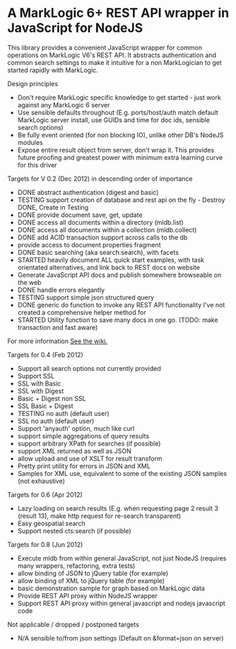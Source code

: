 # A MarkLogic 6+ REST API wrapper in JavaScript for NodeJS

This library provides a convenient JavaScript wrapper for common operations on MarkLogic V6's REST API. It abstracts authentication and common search settings to make it intuitive for a non MarkLogician to get started rapidly with MarkLogic.

Design principles
 - Don't require MarkLogic specific knowledge to get started - just work against any MarkLogic 6 server
 - Use sensible defaults throughout (E.g. ports/host/auth match default MarkLogic server install, use GUIDs and time for doc ids, sensible search options)
 - Be fully event oriented (for non blocking IO), unlike other DB's NodeJS modules
 - Expose entire result object from server, don't wrap it. This provides future proofing and greatest power with minimum extra learning curve for this driver
 
Targets for V 0.2 (Dec 2012) in descending order of importance
 - DONE abstract authentication (digest and basic) 
 - TESTING support creation of database and rest api on the fly - Destroy DONE, Create in Testing
 - DONE provide document save, get, update
 - DONE access all documents within a directory (mldb.list)
 - DONE access all documents within a collection (mldb.collect)
 - DONE add ACID transaction support across calls to the db
 - provide access to document properties fragment
 - DONE basic searching (aka search:search), with facets
 - STARTED heavily document ALL quick start examples, with task orientated alternatives, and link back to REST docs on website
 - Generate JavaScript API docs and publish somewhere browseable on the web
 - DONE handle errors elegantly
 - TESTING support simple json structured query
 - DONE generic do function to invoke any REST API functionality I've not created a comprehensive helper method for
 - STARTED Utility function to save many docs in one go. (TODO: make transaction and fast aware)

For more information [See the wiki.](/adamfowleruk/mldb/wiki)

Targets for 0.4 (Feb 2012)
 - Support all search options not currently provided
 - Support SSL
 - SSL with Basic
 - SSL with Digest
 - Basic + Digest non SSL
 - SSL Basic + Digest
 - TESTING no auth (default user)
 - SSL no auth (default user)
 - Support 'anyauth' option, much like curl
 - support simple aggregations of query results
 - support arbitrary XPath for searches (if possible)
 - support XML returned as well as JSON
 - allow upload and use of XSLT for result transform
 - Pretty print utility for errors in JSON and XML
 - Samples for XML use, equivalent to some of the existing JSON samples (not exhaustive)
 
Targets for 0.6 (Apr 2012)
 - Lazy loading on search results (E.g. when requesting page 2 result 3 (result 13), make http request for re-search transparent)
 - Easy geospatial search
 - Support nested cts:search (if possible)
 
Targets for 0.8 (Jun 2012)
 - Execute mldb from within general JavaScript, not just NodeJS (requires many wrappers, refactoring, extra tests)
 - allow binding of JSON to jQuery table (for example)
 - allow binding of XML to jQuery table (for example)
 - basic demonstration sample for graph based on MarkLogic data
 - Provide REST API proxy within NodeJS wrapper
 - Support REST API proxy within general javascript and nodejs javascript code

Not applicable / dropped / postponed targets
 - N/A sensible to/from json settings (Default on &format=json on server)